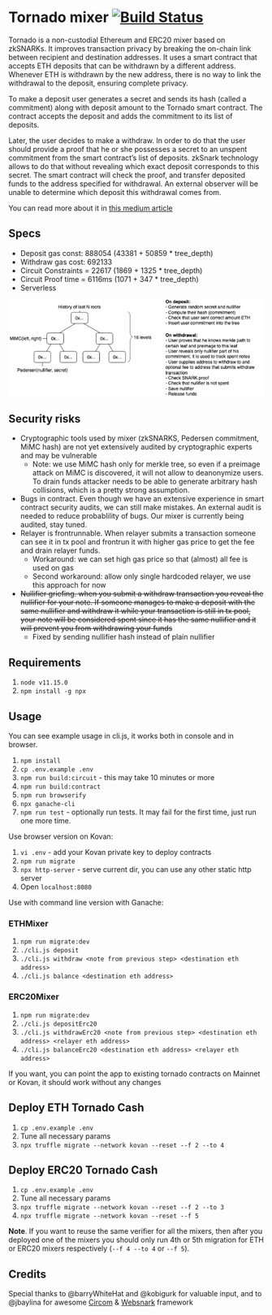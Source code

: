 # Tornado mixer [![Build Status](https://travis-ci.org/peppersec/tornado-mixer.svg?branch=master)](https://travis-ci.org/peppersec/tornado-mixer)

Tornado is a non-custodial Ethereum and ERC20 mixer based on zkSNARKs. It improves transaction privacy by breaking the on-chain link between recipient and destination addresses. It uses a smart contract that accepts ETH deposits that can be withdrawn by a different address. Whenever ETH is withdrawn by the new address, there is no way to link the withdrawal to the deposit, ensuring complete privacy.

To make a deposit user generates a secret and sends its hash (called a commitment) along with deposit amount to the Tornado smart contract. The contract accepts the deposit and adds the commitment to its list of deposits.

Later, the user decides to make a withdraw. In order to do that the user should provide a proof that he or she possesses a secret to an unspent commitment from the smart contract’s list of deposits. zkSnark technology allows to do that without revealing which exact deposit corresponds to this secret. The smart contract will check the proof, and transfer deposited funds to the address specified for withdrawal. An external observer will be unable to determine which deposit this withdrawal comes from.

You can read more about it in [this medium article](https://medium.com/@tornado.cash.mixer/introducing-private-transactions-on-ethereum-now-42ee915babe0)

## Specs
- Deposit gas const: 888054 (43381 + 50859 * tree_depth)
- Withdraw gas cost: 692133
- Circuit Constraints = 22617 (1869 + 1325 * tree_depth)
- Circuit Proof time = 6116ms (1071 + 347 * tree_depth)
- Serverless

![mixer image](./mixer.png)

## Security risks
* Cryptographic tools used by mixer (zkSNARKS, Pedersen commitment, MiMC hash) are not yet extensively audited by cryptographic experts and may be vulnerable
	* Note: we use MiMC hash only for merkle tree, so even if a preimage attack on MiMC is discovered, it will not allow to deanonymize users. To drain funds attacker needs to be able to generate arbitrary hash collisions, which is a pretty strong assumption.
* Bugs in contract. Even though we have an extensive experience in smart contract security audits, we can still make mistakes. An external audit is needed to reduce probablility of bugs. Our mixer is currently being audited, stay tuned.
* Relayer is frontrunnable. When relayer submits a transaction someone can see it in tx pool and frontrun it with higher gas price to get the fee and drain relayer funds.
	* Workaround: we can set high gas price so that (almost) all fee is used on gas
	* Second workaround: allow only single hardcoded relayer, we use this approach for now
* ~~Nullifier griefing. when you submit a withdraw transaction you reveal the nullifier for your note. If someone manages to
make a deposit with the same nullifier and withdraw it while your transaction is still in tx pool, your note will be considered
spent since it has the same nullifier and it will prevent you from withdrawing your funds~~
  * Fixed by sending nullifier hash instead of plain nullifier

## Requirements
1. `node v11.15.0`
2. `npm install -g npx`

## Usage

You can see example usage in cli.js, it works both in console and in browser.

1. `npm install`
1. `cp .env.example .env`
1. `npm run build:circuit` - this may take 10 minutes or more
1. `npm run build:contract`
1. `npm run browserify`
1. `npx ganache-cli`
1. `npm run test` - optionally run tests. It may fail for the first time, just run one more time.

Use browser version on Kovan:

1. `vi .env` - add your Kovan private key to deploy contracts
1. `npm run migrate`
1. `npx http-server` - serve current dir, you can use any other static http server
1. Open `localhost:8080`

Use with command line version with Ganache:
### ETHMixer
1. `npm run migrate:dev`
1. `./cli.js deposit`
1. `./cli.js withdraw <note from previous step> <destination eth address>`
1. `./cli.js balance <destination eth address>`

### ERC20Mixer
1. `npm run migrate:dev`
1. `./cli.js depositErc20`
1. `./cli.js withdrawErc20 <note from previous step> <destination eth address> <relayer eth address>`
1. `./cli.js balanceErc20 <destination eth address> <relayer eth address>`

If you want, you can point the app to existing tornado contracts on Mainnet or Kovan, it should work without any changes

## Deploy ETH Tornado Cash
1. `cp .env.example .env`
1. Tune all necessary params
1. `npx truffle migrate --network kovan --reset --f 2 --to 4`

## Deploy ERC20 Tornado Cash
1. `cp .env.example .env`
1. Tune all necessary params
1. `npx truffle migrate --network kovan --reset --f 2 --to 3`
1. `npx truffle migrate --network kovan --reset --f 5`

**Note**. If you want to reuse the same verifier for all the mixers, then after you deployed one of the mixers you should only run 4th or 5th migration for ETH or ERC20 mixers respectively (`--f 4 --to 4` or `--f 5`).

## Credits

Special thanks to @barryWhiteHat and @kobigurk for valuable input,
and to @jbaylina for awesome [Circom](https://github.com/iden3/circom) & [Websnark](https://github.com/iden3/websnark) framework
